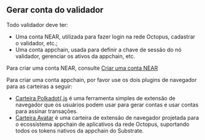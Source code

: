 ## Gerar conta do validador

Todo validador deve ter:
* Uma conta NEAR, utilizada para fazer login na rede Octopus, cadastrar o validador, etc.;
* Uma conta appchain, usada para definir a chave de sessão do nó validador, gerenciar os ativos da appchain, etc.

Para criar uma conta NEAR, consulte [Criar uma conta NEAR](https://docs.near.org/concepts/basics/accounts/creating-accounts)

Para criar uma conta appchain, por favor use os dois plugins de navegador para as  carteiras a seguir:

* [Carteira Polkadot{.js](https://polkadot.js.org/extension/) é uma ferramenta simples de extensão de navegador que os usuários podem usar para gerar contas e usar contas para assinar transações.
* [Carteira Avatar](https://chrome.google.com/webstore/detail/avatar-wallet/ckfhnogibicdkfkijinnacpmmobbhbjk) é uma carteira de extensão de navegador projetada para o ecossistema appchain de aplicativos da rede Octopus, suportando todos os tokens nativos da appchain do Substrate.